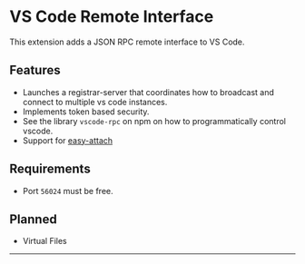 # VS Code Remote Interface

This extension adds a JSON RPC remote interface to VS Code.

## Features

-   Launches a registrar-server that coordinates how to broadcast and connect to multiple vs code instances.
-   Implements token based security.
-   See the library `vscode-rpc` on npm on how to programmatically control vscode.
-   Support for [easy-attach](https://github.com/hediet/easy-attach)

## Requirements

-   Port `56024` must be free.

## Planned

-   Virtual Files

---
